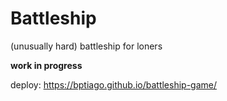 # Battleship

(unusually hard) battleship for loners

<b>work in progress</b>

deploy: https://bptiago.github.io/battleship-game/
